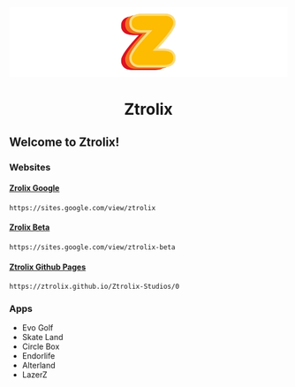 <p align="center">
  <picture align="center">
    <source media="(prefers-color-scheme: dark)" srcset="https://github.com/Ztrolix/Ztrolix/blob/main/LogoG.png">
    <source media="(prefers-color-scheme: light)" srcset="https://github.com/Ztrolix/Ztrolix/blob/main/LogoG.png">
    <img alt="Ztrolix GitHub Logo" src="https://github.com/Ztrolix/Ztrolix/blob/main/LogoG.png">
  </picture>
</p>

<p align="center">
  <h1 align="center">Ztrolix</h1>
</p>

## Welcome to Ztrolix!

### Websites

#### [Zrolix Google](https://sites.google.com/view/ztrolix)
    https://sites.google.com/view/ztrolix
#### [Zrolix Beta](https://sites.google.com/view/ztrolix-beta)
    https://sites.google.com/view/ztrolix-beta
#### [Ztrolix Github Pages](https://ztrolix.github.io/Ztrolix)
    https://ztrolix.github.io/Ztrolix-Studios/0

### Apps

- Evo Golf
- Skate Land
- Circle Box
- Endorlife
- Alterland
- LazerZ
